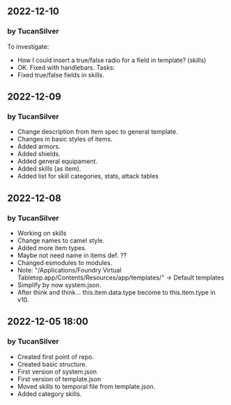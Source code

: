 ## 2022-12-10
### by TucanSilver
To investigate:
- How I could insert a true/false radio for a field in template? (skills)
- OK. Fixed with handlebars.
Tasks:
- Fixed true/false fields in skills.

## 2022-12-09
### by TucanSilver
- Change description from item spec to general template.
- Changes in basic styles of items.
- Added armors.
- Added shields.
- Added general equipament.
- Added skills (as item).
- Added list for skill categories, stats, attack tables 

## 2022-12-08
### by TucanSilver
- Working on skills
- Change names to camel style.
- Added more item types.
- Maybe not need name in items def. ??
- Changed esmodules to modules.
- Note: "/Applications/Foundry Virtual Tabletop.app/Contents/Resources/app/templates/" -> Default templates
- Simplify by now system.json.
- After think and think... this.item.data.type become to this.item.type in v10.

## 2022-12-05 18:00
### by TucanSilver
- Created first point of repo.
- Created basic structure.
- First version of system.json
- First version of template.json
- Moved skills to temporal file from template.json.
- Added category skills.
